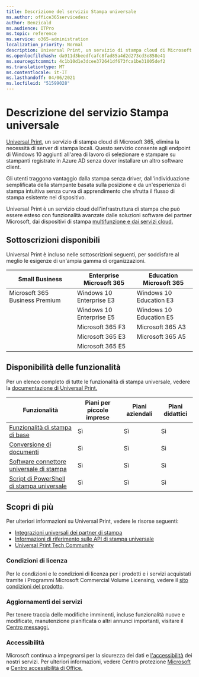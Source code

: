 ```yaml
---
title: Descrizione del servizio Stampa universale
ms.author: office365servicedesc
author: Benzicald
ms.audience: ITPro
ms.topic: reference
ms.service: o365-administration
localization_priority: Normal
description: Universal Print, un servizio di stampa cloud di Microsoft 365, elimina la necessità di server di stampa locali.
ms.openlocfilehash: da911d3beedfcafc8fad85a4d2d273cd3e858e41
ms.sourcegitcommit: 4c1b10d1e3dcee372641df673fca1be31005def2
ms.translationtype: MT
ms.contentlocale: it-IT
ms.lasthandoff: 04/06/2021
ms.locfileid: "51599028"
---
```

# <a name="universal-print-service-description"></a>Descrizione del servizio Stampa universale

[Universal Print](https://www.microsoft.com/microsoft-365/windows/universal-print), un servizio di stampa cloud di Microsoft 365, elimina la necessità di server di stampa locali. Questo servizio consente agli endpoint di Windows 10 aggiunti all'area di lavoro di selezionare e stampare su stampanti registrate in Azure AD senza dover installare un altro software client.

Gli utenti traggono vantaggio dalla stampa senza driver, dall'individuazione semplificata della stampante basata sulla posizione e da un'esperienza di stampa intuitiva senza curva di apprendimento che sfrutta il flusso di stampa esistente nel dispositivo.

Universal Print è un servizio cloud dell'infrastruttura di stampa che può essere esteso con funzionalità avanzate dalle soluzioni software dei partner Microsoft, dai dispositivi di stampa [multifunzione e dai servizi cloud.](/universal-print/fundamentals/universal-print-partner-integrations)

## <a name="available-subscriptions"></a>Sottoscrizioni disponibili

Universal Print è incluso nelle sottoscrizioni seguenti, per soddisfare al meglio le esigenze di un'ampia gamma di organizzazioni.

| Small Business                 | Enterprise Microsoft 365     | Education Microsoft 365 |
|--------------------------------|------------------------------|-------------------------|
| Microsoft 365 Business Premium | Windows 10 Enterprise E3     | Windows 10 Education E3 |
|                                | Windows 10 Enterprise E5     | Windows 10 Education E5 |
|                                | Microsoft 365 F3             | Microsoft 365 A3        |
|                                | Microsoft 365 E3             | Microsoft 365 A5        |
|                                | Microsoft 365 E5             |                         |

## <a name="feature-availability"></a>Disponibilità delle funzionalità

Per un elenco completo di tutte le funzionalità di stampa universale, vedere la [documentazione di Universal Print.](/universal-print/)

| Funzionalità                                  | Piani per piccole imprese | Piani aziendali | Piani didattici |
|------------------------------------------|----------------------|------------------|-----------------|
| [Funzionalità di stampa di base](/universal-print/)             | Sì                  | Sì              | Sì             |
| [Conversione di documenti](/universal-print/fundamentals/universal-print-document-conversion)                  | Sì                  | Sì              | Sì             |
| [Software connettore universale di stampa](/universal-print/fundamentals/universal-print-connector-overview)   | Sì                  | Sì              | Sì             |
| [Script di PowerShell di stampa universale](/universal-print/fundamentals/universal-print-powershell) | Sì                  | Sì              | Sì             |

## <a name="learn-more"></a>Scopri di più

Per ulteriori informazioni su Universal Print, vedere le risorse seguenti:

- [Integrazioni universali dei partner di stampa](/universal-print/fundamentals/universal-print-partner-integrations)
- [Informazioni di riferimento sulle API di stampa universale](/graph/universal-print-concept-overview)
- [Universal Print Tech Community](https://techcommunity.microsoft.com/t5/universal-print/ct-p/UniversalPrint)

### <a name="licensing-terms"></a>Condizioni di licenza

Per le condizioni e le condizioni di licenza per i prodotti e i servizi acquistati tramite i Programmi Microsoft Commercial Volume Licensing, vedere il [sito condizioni del prodotto](https://www.microsoft.com/licensing/terms/). 

### <a name="service-updates"></a>Aggiornamenti dei servizi

Per tenere traccia delle modifiche imminenti, incluse funzionalità nuove e modificate, manutenzione pianificata o altri annunci importanti, visitare il [Centro messaggi.](/microsoft-365/admin/manage/message-center)

### <a name="accessibility"></a>Accessibilità

Microsoft continua a impegnarsi per la sicurezza dei dati e [l'accessibilità](https://www.microsoft.com/trust-center/compliance/accessibility) dei nostri servizi. Per ulteriori informazioni, vedere Centro protezione [Microsoft](https://www.microsoft.com/trust-center) e [Centro accessibilità di Office.](https://support.microsoft.com/topic/office-accessibility-center-resources-for-people-with-disabilities-ecab0fcf-d143-4fe8-a2ff-6cd596bddc6d)